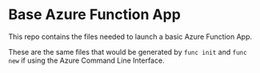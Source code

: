 # Base Azure Function App
This repo contains the files needed to launch a basic Azure Function App.

These are the same files that would be generated by `func init` and `func new` if using the Azure Command Line Interface.